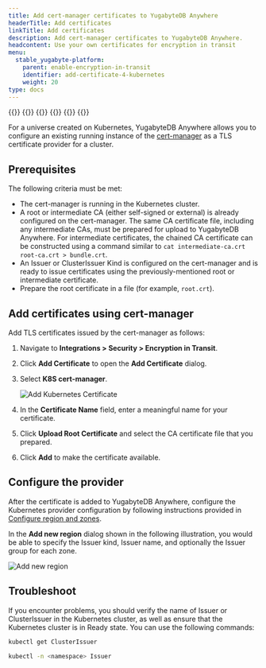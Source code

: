 ```yaml
---
title: Add cert-manager certificates to YugabyteDB Anywhere
headerTitle: Add certificates
linkTitle: Add certificates
description: Add cert-manager certificates to YugabyteDB Anywhere.
headcontent: Use your own certificates for encryption in transit
menu:
  stable_yugabyte-platform:
    parent: enable-encryption-in-transit
    identifier: add-certificate-4-kubernetes
    weight: 20
type: docs
---
```


{{<tabs>}}
{{<tabitem href="../add-certificate-self/" text="Self-Signed" >}}
{{<tabitem href="../add-certificate-ca/" text="CA-Signed" >}}
{{<tabitem href="../add-certificate-hashicorp/" text="Hashicorp Vault" >}}
{{<tabitem href="../add-certificate-kubernetes/" text="Kubernetes cert-manager" active="true" >}}
{{</tabs>}}

For a universe created on Kubernetes, YugabyteDB Anywhere allows you to configure an existing running instance of the [cert-manager](https://cert-manager.io/) as a TLS certificate provider for a cluster.

## Prerequisites

The following criteria must be met:

- The cert-manager is running in the Kubernetes cluster.
- A root or intermediate CA (either self-signed or external) is already configured on the cert-manager. The same CA certificate file, including any intermediate CAs, must be prepared for upload to YugabyteDB Anywhere. For intermediate certificates, the chained CA certificate can be constructed using a command similar to `cat intermediate-ca.crt root-ca.crt > bundle.crt`.
- An Issuer or ClusterIssuer Kind is configured on the cert-manager and is ready to issue certificates using the previously-mentioned root or intermediate certificate.
- Prepare the root certificate in a file (for example, `root.crt`).

## Add certificates using cert-manager

Add TLS certificates issued by the cert-manager as follows:

1. Navigate to **Integrations > Security > Encryption in Transit**.

1. Click **Add Certificate** to open the **Add Certificate** dialog.

1. Select **K8S cert-manager**.

    ![Add Kubernetes Certificate](/images/yp/encryption-in-transit/add-k8s-cert.png)

1. In the **Certificate Name** field, enter a meaningful name for your certificate.

1. Click **Upload Root Certificate** and select the CA certificate file that you prepared.

1. Click **Add** to make the certificate available.

## Configure the provider

After the certificate is added to YugabyteDB Anywhere, configure the Kubernetes provider configuration by following instructions provided in [Configure region and zones](../../../configure-yugabyte-platform/kubernetes/#configure-region-and-zones).

In the **Add new region** dialog shown in the following illustration, you would be able to specify the Issuer kind, Issuer name, and optionally the Issuer group for each zone.

![Add new region](/images/yp/security/kubernetes-cert-manager-add-region-2024-2-2.png)

## Troubleshoot

If you encounter problems, you should verify the name of Issuer or ClusterIssuer in the Kubernetes cluster, as well as ensure that the Kubernetes cluster is in Ready state. You can use the following commands:

```sh
kubectl get ClusterIssuer
```

```sh
kubectl -n <namespace> Issuer
```
